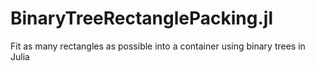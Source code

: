 # BinaryTreeRectanglePacking.jl

Fit as many rectangles as possible into a container using binary trees in Julia
